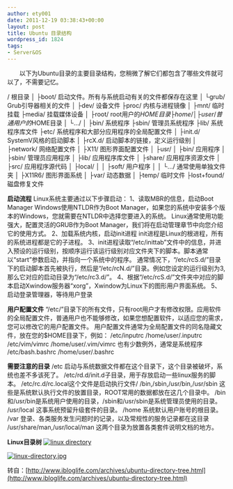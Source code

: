 ```yaml
---
author: ety001
date: 2011-12-19 03:38:43+00:00
layout: post
title: Ubuntu 目录结构
wordpress_id: 1824
tags:
- Server&OS
---
```


　　以下为Ubuntu目录的主要目录结构，您稍微了解它们都包含了哪些文件就可以了，不需要记忆。


/ 根目录
│
├boot/ 启动文件。所有与系统启动有关的文件都保存在这里
│ └grub/ Grub引导器相关的文件
│
├dev/ 设备文件
├proc/ 内核与进程镜像
│
├mnt/ 临时挂载
├media/ 挂载媒体设备
│
├root/ root用户的$HOME目录
├home/
│ ├user/ 普通用户的$HOME目录
│ └.../
│
├bin/ 系统程序
├sbin/ 管理员系统程序
├lib/ 系统程序库文件
├etc/ 系统程序和大部分应用程序的全局配置文件
│ ├init.d/ SystemV风格的启动脚本
│ ├rcX.d/ 启动脚本的链接，定义运行级别
│ ├network/ 网络配置文件
│ ├X11/ 图形界面配置文件
│
├usr/
│ ├bin/ 应用程序
│ ├sbin/ 管理员应用程序
│ ├lib/ 应用程序库文件
│ ├share/ 应用程序资源文件
│ ├src/ 应用程序源代码
│ ├local/
│ │ ├soft/ 用户程序
│ │ └.../ 通常使用单独文件夹
│ ├X11R6/ 图形界面系统
│
├var/ 动态数据
│
├temp/ 临时文件
├lost+found/ 磁盘修复文件


**启动流程**
Linux系统主要通过以下步骤启动：
1、读取MBR的信息，启动Boot Manager
Windows使用NTLDR作为Boot Manager，如果您的系统中安装多个版本的Windows，您就需要在NTLDR中选择您要进入的系统。
Linux通常使用功能强大，配置灵活的GRUB作为Boot Manager，我们将在启动管理章节中向您介绍它的使用方式。
2、加载系统内核，启动init进程
init进程是Linux的根进程，所有的系统进程都是它的子进程。
3、init进程读取“/etc/inittab”文件中的信息，并进入预设的运行级别，按顺序运行该运行级别对应文件夹下的脚本。脚本通常以“start”参数启动，并指向一个系统中的程序。
通常情况下，“/etc/rcS.d/”目录下的启动脚本首先被执行，然后是“/etc/rcN.d/”目录。例如您设定的运行级别为3,那么它对应的启动目录为“/etc/rc3.d/”。
4、根据“/etc/rcS.d/”文件夹中对应的脚本启动Xwindow服务器“xorg”，Xwindow为Linux下的图形用户界面系统。
5、启动登录管理器，等待用户登录

**用户配置文件**
“/etc/”目录下的所有文件，只有root用户才有修改权限。应用软件的全局配置文件，普通用户也不能够修改，如果您想配置软件，以适应您的需求，您可以修改它的用户配置文件。
用户配置文件通常为全局配置文件的同名隐藏文件，放在您的$HOME目录下，例如：
/etc/inputrc /home/user/.inputrc
/etc/vim/vimrc /home/user/.vim/vimrc
也有少数例外，通常是系统程序
/etc/bash.bashrc /home/user/.bashrc

**需要注意的目录**
/etc 启动与系统数据文件都在这个目录下，这个目录被破坏，系统也差不多该死了。
/etc/rd.d/init.d子目录，用于存放启动一些linux服务的脚本。
/etc/rc.d/rc.local这个文件是启动执行文件/
/bin,/sbin,/usr/bin,/usr/sbin 这些是系统默认执行文件的放置目录，ROOT常用的数据都放在这几个目录中。
/bin和/usr/bin是系统用户使用的目录，/sbin和/usr/sbin是系统管理员使用的目录。
/usr/local 这事系统预留升级套件的目录。
/home 系统默认用户账号的根目录。
/var 登录、各类服务发生问题时的记录，以及常规性的服务记录都在这目录
/usr/share/man,/usr/local/man 这两个目录为放置各类套件说明文档的地方。

**Linux目录树**
[![linux directory](http://www.ibloglife.com/wp-content/uploads/2009/09/linux-directory.gif)](http://www.ibloglife.com/wp-content/uploads/2009/09/linux-directory.gif)


[![linux-directory.jpg](http://www.ibloglife.com/wp-content/uploads/2009/09/linux-directory.jpg)](http://www.ibloglife.com/wp-content/uploads/2009/09/linux-directory.jpg)

转自：[http://www.ibloglife.com/archives/ubuntu-directory-tree.html](http://www.ibloglife.com/archives/ubuntu-directory-tree.html)
